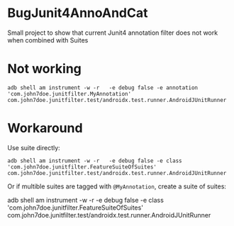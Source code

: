 # BugJunit4AnnoAndCat
Small project to show that current Junit4 annotation filter does not work when combined with Suites

# Not working

`adb shell am instrument -w -r   -e debug false -e annotation 'com.john7doe.junitfilter.MyAnnotation'  com.john7doe.junitfilter.test/androidx.test.runner.AndroidJUnitRunner`

# Workaround

Use suite directly:

`adb shell am instrument -w -r   -e debug false -e class 'com.john7doe.junitfilter.FeatureSuiteOfSuites' com.john7doe.junitfilter.test/androidx.test.runner.AndroidJUnitRunner
`

Or if multible suites are tagged with `@MyAnnotation`, create a suite of suites: 

adb shell am instrument -w -r   -e debug false -e class 'com.john7doe.junitfilter.FeatureSuiteOfSuites' com.john7doe.junitfilter.test/androidx.test.runner.AndroidJUnitRunner
